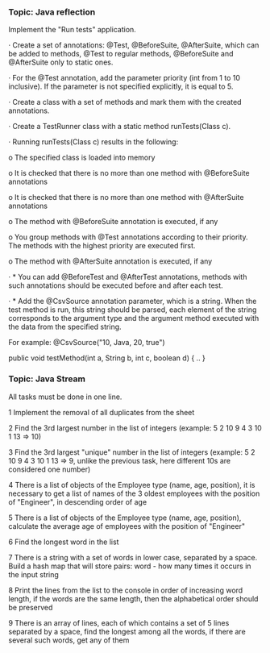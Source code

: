 ### Topic: Java reflection

Implement the "Run tests" application.

· Create a set of annotations: @Test, @BeforeSuite, @AfterSuite, which can be added to methods, @Test to regular
methods, @BeforeSuite and @AfterSuite only to static ones.

· For the @Test annotation, add the parameter priority (int from 1 to 10 inclusive). If the parameter is not specified
explicitly, it is equal to 5.

· Create a class with a set of methods and mark them with the created annotations.

· Create a TestRunner class with a static method runTests(Class c).

· Running runTests(Class c) results in the following:

o The specified class is loaded into memory

o It is checked that there is no more than one method with @BeforeSuite annotations

o It is checked that there is no more than one method with @AfterSuite annotations

o The method with @BeforeSuite annotation is executed, if any

o You group methods with @Test annotations according to their priority. The methods with the highest priority are
executed first.

o The method with @AfterSuite annotation is executed, if any

· * You can add @BeforeTest and @AfterTest annotations, methods with such annotations should be executed before and
after each test.

· * Add the @CsvSource annotation parameter, which is a string. When the test method is run, this string should be
parsed, each element of the string corresponds to the argument type and the argument method executed with the data from
the specified string.

For example: @CsvSource("10, Java, 20, true")

public void testMethod(int a, String b, int c, boolean d) { .. }

### Topic: Java Stream

All tasks must be done in one line.

1 Implement the removal of all duplicates from the sheet

2 Find the 3rd largest number in the list of integers (example: 5 2 10 9 4 3 10 1 13 => 10)

3 Find the 3rd largest "unique" number in the list of integers (example: 5 2 10 9 4 3 10 1 13 => 9, unlike the previous
task, here different 10s are considered one number)

4 There is a list of objects of the Employee type (name, age, position), it is necessary to get a list of names of the 3
oldest employees with the position of "Engineer", in descending order of age

5 There is a list of objects of the Employee type (name, age, position), calculate the average age of employees with the
position of "Engineer"

6 Find the longest word in the list

7 There is a string with a set of words in lower case, separated by a space. Build a hash map that will store pairs:
word - how many times it occurs in the input string

8 Print the lines from the list to the console in order of increasing word length, if the words are the same length,
then the alphabetical order should be preserved

9 There is an array of lines, each of which contains a set of 5 lines separated by a space, find the longest among all
the words, if there are several such words, get any of them